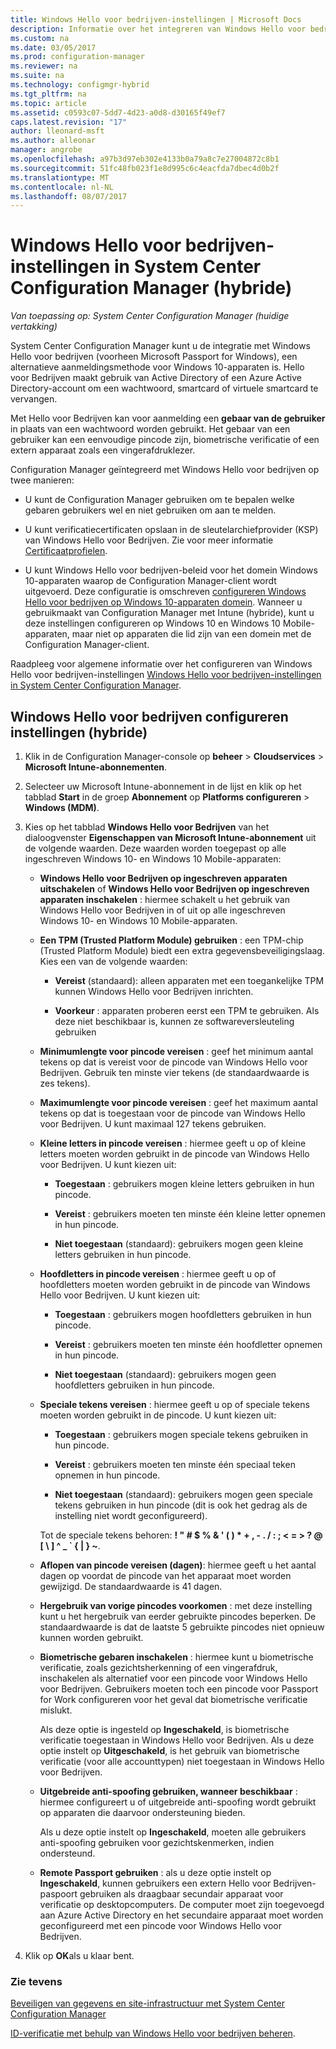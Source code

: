 ```yaml
---
title: Windows Hello voor bedrijven-instellingen | Microsoft Docs
description: Informatie over het integreren van Windows Hello voor bedrijven met System Center Configuration Manager.
ms.custom: na
ms.date: 03/05/2017
ms.prod: configuration-manager
ms.reviewer: na
ms.suite: na
ms.technology: configmgr-hybrid
ms.tgt_pltfrm: na
ms.topic: article
ms.assetid: c0593c07-5dd7-4d23-a0d8-d30165f49ef7
caps.latest.revision: "17"
author: lleonard-msft
ms.author: alleonar
manager: angrobe
ms.openlocfilehash: a97b3d97eb302e4133b0a79a8c7e27004872c8b1
ms.sourcegitcommit: 51fc48fb023f1e8d995c6c4eacfda7dbec4d0b2f
ms.translationtype: MT
ms.contentlocale: nl-NL
ms.lasthandoff: 08/07/2017
---
```

# <a name="windows-hello-for-business-settings-in-system-center-configuration-manager-hybrid"></a>Windows Hello voor bedrijven-instellingen in System Center Configuration Manager (hybride)

*Van toepassing op: System Center Configuration Manager (huidige vertakking)*

System Center Configuration Manager kunt u de integratie met Windows Hello voor bedrijven (voorheen Microsoft Passport for Windows), een alternatieve aanmeldingsmethode voor Windows 10-apparaten is. Hello voor Bedrijven maakt gebruik van Active Directory of een Azure Active Directory-account om een wachtwoord, smartcard of virtuele smartcard te vervangen.  

Met Hello voor Bedrijven kan voor aanmelding een **gebaar van de gebruiker** in plaats van een wachtwoord worden gebruikt. Het gebaar van een gebruiker kan een eenvoudige pincode zijn, biometrische verificatie of een extern apparaat zoals een vingerafdruklezer.  

 Configuration Manager geïntegreerd met Windows Hello voor bedrijven op twee manieren:  

-   U kunt de Configuration Manager gebruiken om te bepalen welke gebaren gebruikers wel en niet gebruiken om aan te melden.  

-   U kunt verificatiecertificaten opslaan in de sleutelarchiefprovider (KSP) van Windows Hello voor Bedrijven. Zie voor meer informatie [Certificaatprofielen](create-pfx-certificate-profiles.md).  

- U kunt Windows Hello voor bedrijven-beleid voor het domein Windows 10-apparaten waarop de Configuration Manager-client wordt uitgevoerd. Deze configuratie is omschreven [configureren Windows Hello voor bedrijven op Windows 10-apparaten domein](../../protect/deploy-use/windows-hello-for-business-settings.md#configure-windows-hello-for-business-on-domain-joined-windows-10-devices). Wanneer u gebruikmaakt van Configuration Manager met Intune (hybride), kunt u deze instellingen configureren op Windows 10 en Windows 10 Mobile-apparaten, maar niet op apparaten die lid zijn van een domein met de Configuration Manager-client.   

Raadpleeg voor algemene informatie over het configureren van Windows Hello voor bedrijven-instellingen [Windows Hello voor bedrijven-instellingen in System Center Configuration Manager](../../protect/deploy-use/windows-hello-for-business-settings.md).

## <a name="configure-windows-hello-for-business-settings-hybrid"></a>Windows Hello voor bedrijven configureren instellingen (hybride)  

1.  Klik in de Configuration Manager-console op **beheer** > **Cloudservices** > **Microsoft Intune-abonnementen**.  

3.  Selecteer uw Microsoft Intune-abonnement in de lijst en klik op het tabblad **Start** in de groep **Abonnement** op **Platforms configureren** > **Windows (MDM)**.  

4.  Kies op het tabblad **Windows Hello voor Bedrijven** van het dialoogvenster **Eigenschappen van Microsoft Intune-abonnement** uit de volgende waarden. Deze waarden worden toegepast op alle ingeschreven Windows 10- en Windows 10 Mobile-apparaten:  

    -   **Windows Hello voor Bedrijven op ingeschreven apparaten uitschakelen** of **Windows Hello voor Bedrijven op ingeschreven apparaten inschakelen** : hiermee schakelt u het gebruik van Windows Hello voor Bedrijven in of uit op alle ingeschreven Windows 10- en Windows 10 Mobile-apparaten.  

    -   **Een TPM (Trusted Platform Module) gebruiken** : een TPM-chip (Trusted Platform Module) biedt een extra gegevensbeveiligingslaag. Kies een van de volgende waarden:  

        -   **Vereist** (standaard): alleen apparaten met een toegankelijke TPM kunnen Windows Hello voor Bedrijven inrichten.  

        -   **Voorkeur** : apparaten proberen eerst een TPM te gebruiken. Als deze niet beschikbaar is, kunnen ze softwareversleuteling gebruiken  

    -   **Minimumlengte voor pincode vereisen** : geef het minimum aantal tekens op dat is vereist voor de pincode van Windows Hello voor Bedrijven. Gebruik ten minste vier tekens (de standaardwaarde is zes tekens).  

    -   **Maximumlengte voor pincode vereisen** : geef het maximum aantal tekens op dat is toegestaan voor de pincode van Windows Hello voor Bedrijven. U kunt maximaal 127 tekens gebruiken.  

    -   **Kleine letters in pincode vereisen** : hiermee geeft u op of kleine letters moeten worden gebruikt in de pincode van Windows Hello voor Bedrijven. U kunt kiezen uit:  

        -   **Toegestaan** : gebruikers mogen kleine letters gebruiken in hun pincode.  

        -   **Vereist** : gebruikers moeten ten minste één kleine letter opnemen in hun pincode.  

        -   **Niet toegestaan** (standaard): gebruikers mogen geen kleine letters gebruiken in hun pincode.  

    -   **Hoofdletters in pincode vereisen** : hiermee geeft u op of hoofdletters moeten worden gebruikt in de pincode van Windows Hello voor Bedrijven. U kunt kiezen uit:  

        -   **Toegestaan** : gebruikers mogen hoofdletters gebruiken in hun pincode.  

        -   **Vereist** : gebruikers moeten ten minste één hoofdletter opnemen in hun pincode.  

        -   **Niet toegestaan** (standaard): gebruikers mogen geen hoofdletters gebruiken in hun pincode.  

    -   **Speciale tekens vereisen** : hiermee geeft u op of speciale tekens moeten worden gebruikt in de pincode. U kunt kiezen uit:  

        -   **Toegestaan** : gebruikers mogen speciale tekens gebruiken in hun pincode.  

        -   **Vereist** : gebruikers moeten ten minste één speciaal teken opnemen in hun pincode.  

        -   **Niet toegestaan** (standaard): gebruikers mogen geen speciale tekens gebruiken in hun pincode (dit is ook het gedrag als de instelling niet wordt geconfigureerd).  

         Tot de speciale tekens behoren: **! " # $ % & ' ( ) \* + , - . / : ; < = > ? @ [ \ ] ^ _ ` { &#124; } ~**.  

    -   **Aflopen van pincode vereisen (dagen)**: hiermee geeft u het aantal dagen op voordat de pincode van het apparaat moet worden gewijzigd. De standaardwaarde is 41 dagen.  

    -   **Hergebruik van vorige pincodes voorkomen** : met deze instelling kunt u het hergebruik van eerder gebruikte pincodes beperken. De standaardwaarde is dat de laatste 5 gebruikte pincodes niet opnieuw kunnen worden gebruikt.  

    -   **Biometrische gebaren inschakelen** : hiermee kunt u biometrische verificatie, zoals gezichtsherkenning of een vingerafdruk, inschakelen als alternatief voor een pincode voor Windows Hello voor Bedrijven. Gebruikers moeten toch een pincode voor Passport for Work configureren voor het geval dat biometrische verificatie mislukt.  

         Als deze optie is ingesteld op **Ingeschakeld**, is biometrische verificatie toegestaan in Windows Hello voor Bedrijven.  Als u deze optie instelt op **Uitgeschakeld**, is het gebruik van biometrische verificatie (voor alle accounttypen) niet toegestaan in Windows Hello voor Bedrijven.  

    -   **Uitgebreide anti-spoofing gebruiken, wanneer beschikbaar** : hiermee configureert u of uitgebreide anti-spoofing wordt gebruikt op apparaten die daarvoor ondersteuning bieden.  

         Als u deze optie instelt op **Ingeschakeld**, moeten alle gebruikers anti-spoofing gebruiken voor gezichtskenmerken, indien ondersteund.  

    -   **Remote Passport gebruiken** : als u deze optie instelt op **Ingeschakeld**, kunnen gebruikers een extern Hello voor Bedrijven-paspoort gebruiken als draagbaar secundair apparaat voor verificatie op desktopcomputers. De computer moet zijn toegevoegd aan Azure Active Directory en het secundaire apparaat moet worden geconfigureerd met een pincode voor Windows Hello voor Bedrijven.  

5.  Klik op **OK**als u klaar bent.  

### <a name="see-also"></a>Zie tevens  
 [Beveiligen van gegevens en site-infrastructuur met System Center Configuration Manager](../../protect/understand/protect-data-and-site-infrastructure.md)

 [ID-verificatie met behulp van Windows Hello voor bedrijven beheren](https://technet.microsoft.com/itpro/windows/keep-secure/manage-identity-verification-using-microsoft-passport).  

